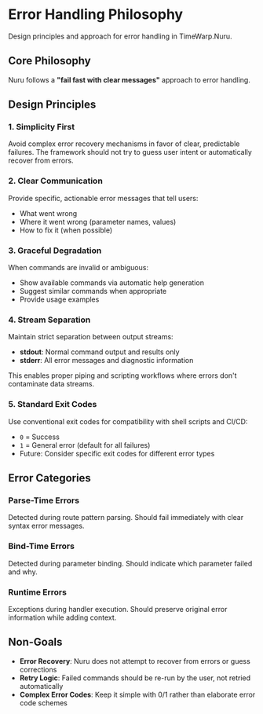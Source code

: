 # Error Handling Philosophy

Design principles and approach for error handling in TimeWarp.Nuru.

## Core Philosophy

Nuru follows a **"fail fast with clear messages"** approach to error handling.

## Design Principles

### 1. Simplicity First
Avoid complex error recovery mechanisms in favor of clear, predictable failures. The framework should not try to guess user intent or automatically recover from errors.

### 2. Clear Communication
Provide specific, actionable error messages that tell users:
- What went wrong
- Where it went wrong (parameter names, values)
- How to fix it (when possible)

### 3. Graceful Degradation
When commands are invalid or ambiguous:
- Show available commands via automatic help generation
- Suggest similar commands when appropriate
- Provide usage examples

### 4. Stream Separation
Maintain strict separation between output streams:
- **stdout**: Normal command output and results only
- **stderr**: All error messages and diagnostic information

This enables proper piping and scripting workflows where errors don't contaminate data streams.

### 5. Standard Exit Codes
Use conventional exit codes for compatibility with shell scripts and CI/CD:
- `0` = Success
- `1` = General error (default for all failures)
- Future: Consider specific exit codes for different error types

## Error Categories

### Parse-Time Errors
Detected during route pattern parsing. Should fail immediately with clear syntax error messages.

### Bind-Time Errors
Detected during parameter binding. Should indicate which parameter failed and why.

### Runtime Errors
Exceptions during handler execution. Should preserve original error information while adding context.

## Non-Goals

- **Error Recovery**: Nuru does not attempt to recover from errors or guess corrections
- **Retry Logic**: Failed commands should be re-run by the user, not retried automatically
- **Complex Error Codes**: Keep it simple with 0/1 rather than elaborate error code schemes